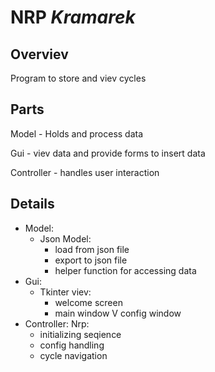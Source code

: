 # NRP _Kramarek_

## Overviev

Program to store and viev cycles

## Parts

Model - Holds and process data

Gui - viev data and provide forms to insert data

Controller - handles user interaction

## Details

- Model:
  - Json Model:
    + load from json file
    - export to json file
    - helper function for accessing data
- Gui:
  - Tkinter viev:
    + welcome screen
    - main window
    V config window
- Controller:
  Nrp:
    + initializing seqience
    - config handling
    - cycle navigation

